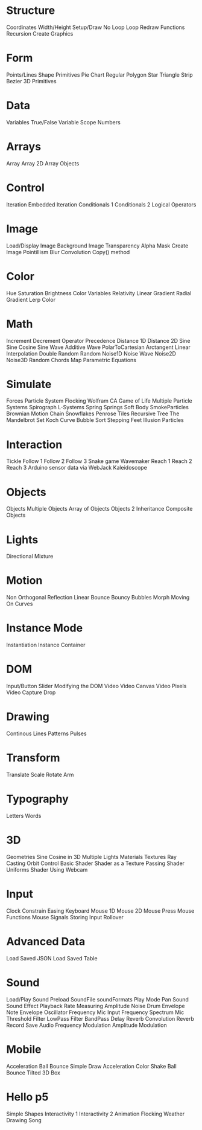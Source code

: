 # Structure
Coordinates
Width/Height
Setup/Draw
No Loop
Loop
Redraw
Functions
Recursion
Create Graphics

# Form
Points/Lines
Shape Primitives
Pie Chart
Regular Polygon
Star
Triangle Strip
Bezier
3D Primitives

# Data
Variables
True/False
Variable Scope
Numbers

# Arrays
Array
Array 2D
Array Objects

# Control
Iteration
Embedded Iteration
Conditionals 1
Conditionals 2
Logical Operators

# Image
Load/Display Image
Background Image
Transparency
Alpha Mask
Create Image
Pointillism
Blur
Convolution
Copy() method

# Color
Hue
Saturation
Brightness
Color Variables
Relativity
Linear Gradient
Radial Gradient
Lerp Color

# Math
Increment Decrement
Operator Precedence
Distance 1D
Distance 2D
Sine
Sine Cosine
Sine Wave
Additive Wave
PolarToCartesian
Arctangent
Linear Interpolation
Double Random
Random
Noise1D
Noise Wave
Noise2D
Noise3D
Random Chords
Map
Parametric Equations

# Simulate
Forces
Particle System
Flocking
Wolfram CA
Game of Life
Multiple Particle Systems
Spirograph
L-Systems
Spring
Springs
Soft Body
SmokeParticles
Brownian Motion
Chain
Snowflakes
Penrose Tiles
Recursive Tree
The Mandelbrot Set
Koch Curve
Bubble Sort
Stepping Feet Illusion
Particles

# Interaction
Tickle
Follow 1
Follow 2
Follow 3
Snake game
Wavemaker
Reach 1
Reach 2
Reach 3
Arduino sensor data via WebJack
Kaleidoscope

# Objects
Objects
Multiple Objects
Array of Objects
Objects 2
Inheritance
Composite Objects

# Lights
Directional
Mixture

# Motion
Non Orthogonal Reflection
Linear
Bounce
Bouncy Bubbles
Morph
Moving On Curves

# Instance Mode
Instantiation
Instance Container

# DOM
Input/Button
Slider
Modifying the DOM
Video
Video Canvas
Video Pixels
Video Capture
Drop

# Drawing
Continous Lines
Patterns
Pulses

# Transform
Translate
Scale
Rotate
Arm

# Typography
Letters
Words

# 3D
Geometries
Sine Cosine in 3D
Multiple Lights
Materials
Textures
Ray Casting
Orbit Control
Basic Shader
Shader as a Texture
Passing Shader Uniforms
Shader Using Webcam

# Input
Clock
Constrain
Easing
Keyboard
Mouse 1D
Mouse 2D
Mouse Press
Mouse Functions
Mouse Signals
Storing Input
Rollover

# Advanced Data
Load Saved JSON
Load Saved Table

# Sound
Load/Play Sound
Preload SoundFile
soundFormats
Play Mode
Pan Sound
Sound Effect
Playback Rate
Measuring Amplitude
Noise Drum Envelope
Note Envelope
Oscillator Frequency
Mic Input
Frequency Spectrum
Mic Threshold
Filter LowPass
Filter BandPass
Delay
Reverb
Convolution Reverb
Record Save Audio
Frequency Modulation
Amplitude Modulation

# Mobile
Acceleration Ball Bounce
Simple Draw
Acceleration Color
Shake Ball Bounce
Tilted 3D Box

# Hello p5
Simple Shapes
Interactivity 1
Interactivity 2
Animation
Flocking
Weather
Drawing
Song